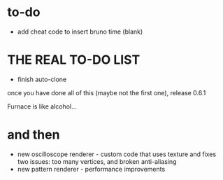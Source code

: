# to-do

- add cheat code to insert bruno time (blank)

# THE REAL TO-DO LIST

- finish auto-clone

once you have done all of this (maybe not the first one), release 0.6.1

Furnace is like alcohol...

# and then

- new oscilloscope renderer - custom code that uses texture and fixes two issues: too many vertices, and broken anti-aliasing
- new pattern renderer - performance improvements
